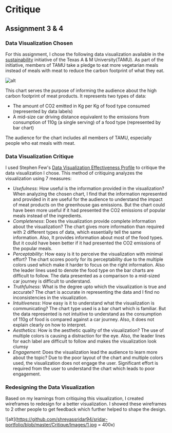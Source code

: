 # Critique

## Assignment 3 & 4

### Data Visualization Chosen
For this assignment, I chose the following data visualization available in the [sustainability](http://sustainability.tamu.edu/why-4-d.aspx) initiative of the Texas A & M University(TAMU). As part of the initiative, members of TAMU take a pledge to eat more vegetarian meals instead of meals with meat to reduce the carbon footprint of what they eat.

![alt](http://sustainability.tamu.edu/Data/Sites/1/GalleryImages/EditorUploadImages/PledgeImages/4d.jpg)

This chart serves the purpose of informing the audience about the high carbon footprint of meat products. It represents two types of data:
- The amount of CO2 emitted in Kg per Kg of food type consumed (represented by data labels)
- A mid-size car driving distance equivalent to the emissions from consumption of 110g (a single serving) of a food type (represented by bar chart)

The audience for the chart includes all members of TAMU, especially people who eat meals with meat. 

### Data Visualization Critique
I used Stephen Few's [Data Visualization Effectiveness Profile](http://www.perceptualedge.com/articles/visual_business_intelligence/data_visualization_effectiveness_profile.pdf) to critique the data visualization I chose. This method of critiquing analyzes the visualization using 7 measures:
- _Usefulness_: How useful is the information provided in the visualization?
      When analyzing the chosen chart, I find that the information represented and provided in it are useful for the audience to understand the impact of meat products on the greenhouse gas emissions. But the chart could have been more useful if it had presented the CO2 emissions of popular meals instead of the ingredients.
- _Completeness_: Does the visualization provide complete information about the visualization?
      The chart gives more information than required with 2 different types of data, which essentially tell the same information. Also, It provides information about most of the food types. But it could have been better if it had presented the CO2 emissions of the popular meals.
- _Perceptability_: How easy is it to perceive the visualization with minimal effort?
      The chart scores poorly for its perceptability due to the multiple colors used which make it harder to focus on the right information. Also the leader lines used to denote the food type on the bar charts are difficult to follow. The data presented as a comparison to a mid-sized car journey is difficult to understand.
- _Truthfulness_: What is the degree upto which the visualization is true and accurate?
      The chart is accurate in representing the data and I find no inconsistencies in the visualization.
- _Intuitiveness_: How easy is it to understand what the visualization is communicating?
      The chart type used is a bar chart which is familiar. But the data represented is not intuitive to understand as the consumption of 110g of food is compared against a car journey. Also, it does not explain clearly on how to interpret.
- _Aesthetics_: How is the aesthetic quality of the visualization?
      The use of multiple colors is causing a distraction for the eye. Also, the leader lines for each label are difficult to follow and makes the visualization look clumsy
- _Engagement_: Does the visualization lead the audience to learn more about the topic?
      Due to the poor layout of the chart and multiple colors used, the visualization does not engage the user. Significant effort is required from the user to understand the chart which leads to poor engagement.
      
### Redesigning the Data Visualization
Based on my learnings from critiquing this visualization, I created wireframes to redesign for a better visualization. I showed these wireframes to 2 other people to get feedback which further helped to shape the design.

![alt](https://github.com/shreyassridar94/sridar-portfolio/blob/master/Critique/Images/1.jpg = 400x)


